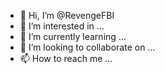 - 👋 Hi, I’m @RevengeFBI
- 👀 I’m interested in ...
- 🌱 I’m currently learning ...
- 💞️ I’m looking to collaborate on ...
- 📫 How to reach me ...

<!---
RevengeFBI/RevengeFBI is a ✨ special ✨ repository because its `README.md` (this file) appears on your GitHub profile.
You can click the Preview link to take a look at your changes.
--->
